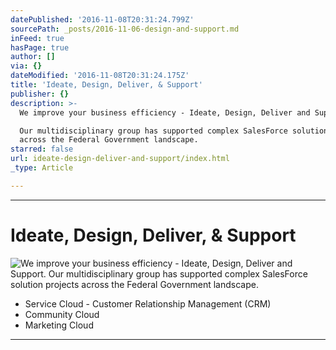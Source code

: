 ```yaml
---
datePublished: '2016-11-08T20:31:24.799Z'
sourcePath: _posts/2016-11-06-design-and-support.md
inFeed: true
hasPage: true
author: []
via: {}
dateModified: '2016-11-08T20:31:24.175Z'
title: 'Ideate, Design, Deliver, & Support'
publisher: {}
description: >-
  We improve your business efficiency - Ideate, Design, Deliver and Support.

  Our multidisciplinary group has supported complex SalesForce solution projects
  across the Federal Government landscape.
starred: false
url: ideate-design-deliver-and-support/index.html
_type: Article

---
```

---

# Ideate, Design, Deliver, & Support
![We improve your business efficiency - Ideate, Design, Deliver and Support.
Our multidisciplinary group has supported complex SalesForce solution projects across the Federal Government landscape.](https://the-grid-user-content.s3-us-west-2.amazonaws.com/02f21cbe-7775-4bc1-ba38-00079bacf41c.jpg)

* Service Cloud - Customer Relationship Management (CRM)
* Community Cloud
* Marketing Cloud

---